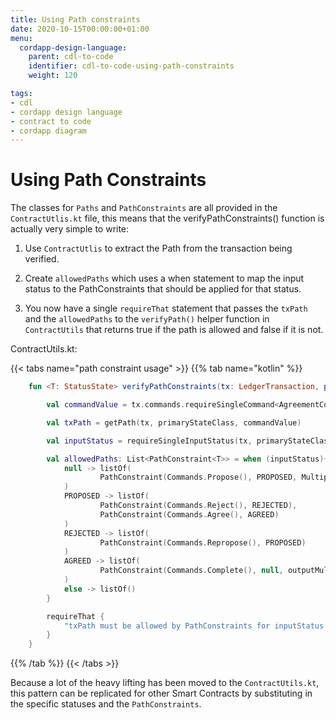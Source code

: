 ```yaml
---
title: Using Path constraints
date: 2020-10-15T00:00:00+01:00
menu:
  cordapp-design-language:
    parent: cdl-to-code
    identifier: cdl-to-code-using-path-constraints
    weight: 120

tags:
- cdl
- cordapp design language
- contract to code
- cordapp diagram
---
```



# Using Path Constraints

The classes for `Paths` and `PathConstraints` are all provided in the `ContractUtlis.kt` file, this means that the verifyPathConstraints() function is actually very simple to write:

1. Use `ContractUtlis` to extract the Path from the transaction being verified.

2. Create `allowedPaths` which uses a when statement to map the input status to the PathConstraints that should be applied for that status.

3. You now have a single `requireThat` statement that passes the `txPath` and the `allowedPaths` to the `verifyPath()` helper function in `ContractUtils` that returns true if the path is allowed and false if it is not.

ContractUtils.kt:

{{< tabs name="path constraint usage" >}}
{{% tab name="kotlin" %}}
```kotlin
    fun <T: StatusState> verifyPathConstraints(tx: LedgerTransaction, primaryStateClass: Class<T>){

        val commandValue = tx.commands.requireSingleCommand<AgreementContract.Commands>().value    // get the command

        val txPath = getPath(tx, primaryStateClass, commandValue)       // call the getPath() utility function to get the Path of the transaction

        val inputStatus = requireSingleInputStatus(tx, primaryStateClass)       // get the Primary state status

        val allowedPaths: List<PathConstraint<T>> = when (inputStatus){        // populate the when clause mapping: statuses -> allowed constraints
            null -> listOf(
                    PathConstraint(Commands.Propose(), PROPOSED, MultiplicityConstraint(0))
            )
            PROPOSED -> listOf(
                    PathConstraint(Commands.Reject(), REJECTED),
                    PathConstraint(Commands.Agree(), AGREED)
            )
            REJECTED -> listOf(
                    PathConstraint(Commands.Repropose(), PROPOSED)
            )
            AGREED -> listOf(
                    PathConstraint(Commands.Complete(), null, outputMultiplicityConstraint = MultiplicityConstraint(0))
            )
            else -> listOf()
        }

        requireThat {
            "txPath must be allowed by PathConstraints for inputStatus $inputStatus." using verifyPath(txPath, allowedPaths) // call the utility function to check the paths
        }
    }
```
{{% /tab %}}
{{< /tabs >}}

Because a lot of the heavy lifting has been moved to the `ContractUtils.kt`, this pattern can be replicated for other Smart Contracts by substituting in the specific statuses and the `PathConstraints`.
